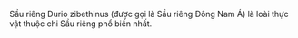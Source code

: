 Sầu riêng
Durio zibethinus (được gọi là Sầu riêng Đông Nam Á) là loài thực vật thuộc chi Sầu riêng phổ biến nhất.

